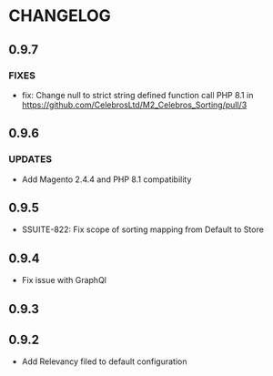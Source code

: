# CHANGELOG

## 0.9.7

### FIXES

- fix: Change null to strict string defined function call PHP 8.1 in https://github.com/CelebrosLtd/M2_Celebros_Sorting/pull/3

## 0.9.6

### UPDATES

- Add Magento 2.4.4 and PHP 8.1 compatibility

## 0.9.5
- SSUITE-822: Fix scope of sorting mapping from Default to Store

## 0.9.4
- Fix issue with GraphQl

## 0.9.3
## 0.9.2
- Add Relevancy filed to default configuration

